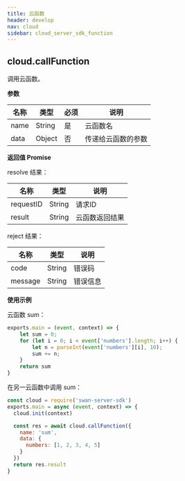 ```yaml
---
title: 云函数
header: develop
nav: cloud
sidebar: cloud_server_sdk_function
---
```


## cloud.callFunction

调用云函数。


**参数**

|名称|类型|必须|说明|
|---|---|---|---|
|name|String|是|云函数名|
|data|Object|否|传递给云函数的参数|


**返回值 Promise**

resolve 结果：

|名称|类型|说明|
|---|---|---|
|requestID|String|请求ID|
|result|String|云函数返回结果|

reject 结果：

|名称|类型|说明|
|---|---|---|
|code|String|错误码|
|message|String|错误信息|


**使用示例**

云函数 sum：
``` js
exports.main = (event, context) => {
    let sum = 0;
    for (let i = 0; i < event['numbers'].length; i++) {
        let n = parseInt(event['numbers'][i], 10);
        sum += n;
    }
    return sum
}
```

在另一云函数中调用 sum：
``` js
const cloud = require('swan-server-sdk')
exports.main = async (event, context) => {
  cloud.init(context)

  const res = await cloud.callFunction({
    name: 'sum',
    data: {
      numbers: [1, 2, 3, 4, 5]
    }
  })
  return res.result
}
```

